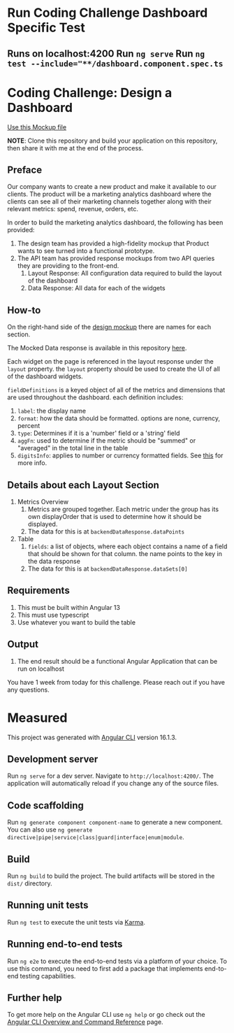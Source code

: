 # Run Coding Challenge Dashboard Specific Test
Runs on localhost:4200
Run `ng serve`
Run `ng test --include="**/dashboard.component.spec.ts`
 -----------------------------------------------------------
# Coding Challenge: Design a Dashboard

[Use this Mockup file](https://www.figma.com/file/81BjV4wM7ULNuep6siNKBm/Interview-Challenge%3A-Design-a-Dashboard?node-id=0%3A1)

**NOTE**: Clone this repository and build your application on this repository, then share it with me at the end of the process.

## Preface

Our company wants to create a new product and make it available to our clients. The product will be a marketing analytics dashboard where the clients can see all of their marketing channels together along with their relevant metrics: spend, revenue, orders, etc.

In order to build the marketing analytics dashboard, the following has been provided:

1. The design team has provided a high-fidelity mockup that Product wants to see turned into a functional prototype.
2. The API team has provided response mockups from two API queries they are providing to the front-end.
    1. Layout Response: All configuration data required to build the layout of the dashboard
    2. Data Response: All data for each of the widgets


## How-to

On the right-hand side of the [design mockup](https://www.figma.com/file/81BjV4wM7ULNuep6siNKBm/Interview-Challenge%3A-Design-a-Dashboard?node-id=0%3A1) there are names for each section.

The Mocked Data response is available in this repository [here](./dashboard-mock-response.ts).

Each widget on the page is referenced in the layout response under the `layout` property. the `layout` property should be used to create the UI of all of the dashboard widgets.

`fieldDefinitions` is a keyed object of all of the metrics and dimensions that are used throughout the dashboard. each definition includes:



1. `label`: the display name
2. `format`: how the data should be formatted. options are none, currency, percent
3. `type`: Determines if it is a 'number' field or a 'string' field
4. `aggFn`: used to determine if the metric should be "summed" or "averaged" in the total line in the table
5. `digitsInfo`: applies to number or currency formatted fields. See [this](https://angular.io/api/common/DecimalPipe) for more info.


## Details about each Layout Section
1. Metrics Overview
    1. Metrics are grouped together. Each metric under the group has its own displayOrder that is used to determine how it should be displayed. 
    2. The data for this is at `backendDataResponse.dataPoints`
2. Table
    1. `fields`: a list of objects, where each object contains a name of a field that should be shown for that column. the name points to the key in the data response
    2. The data for this is at `backendDataResponse.dataSets[0]`


## Requirements

1. This must be built within Angular 13
2. This must use typescript
3. Use whatever you want to build the table


## Output

1. The end result should be a functional Angular Application that can be run on localhost

You have 1 week from today for this challenge. Please reach out if you have any questions.

# Measured

This project was generated with [Angular CLI](https://github.com/angular/angular-cli) version 16.1.3.

## Development server

Run `ng serve` for a dev server. Navigate to `http://localhost:4200/`. The application will automatically reload if you change any of the source files.

## Code scaffolding

Run `ng generate component component-name` to generate a new component. You can also use `ng generate directive|pipe|service|class|guard|interface|enum|module`.

## Build

Run `ng build` to build the project. The build artifacts will be stored in the `dist/` directory.

## Running unit tests

Run `ng test` to execute the unit tests via [Karma](https://karma-runner.github.io).

## Running end-to-end tests

Run `ng e2e` to execute the end-to-end tests via a platform of your choice. To use this command, you need to first add a package that implements end-to-end testing capabilities.

## Further help

To get more help on the Angular CLI use `ng help` or go check out the [Angular CLI Overview and Command Reference](https://angular.io/cli) page.
